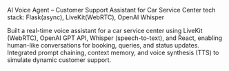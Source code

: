 AI Voice Agent – Customer Support Assistant for Car Service Center
tech stack: Flask(async), LiveKit(WebRTC), OpenAI Whisper

Built a real-time voice assistant for a car service center using LiveKit (WebRTC), OpenAI GPT API, Whisper
(speech-to-text), and React, enabling human-like conversations for booking, queries, and status updates.
Integrated prompt chaining, context memory, and voice synthesis (TTS) to simulate dynamic customer support.
